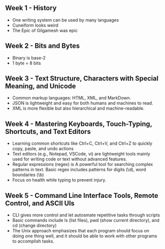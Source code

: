 ## Week 1 - History
- One writing system can be used by many languages
- Cuneiform looks weird
- The Epic of Gilgamesh was epic

## Week 2 - Bits and Bytes
- Binary is base-2
- 1 byte = 8 bits

## Week 3 - Text Structure, Characters with Special Meaning, and Unicode
- Common markup languages: HTML, XML, and MarkDown.
- JSON is lightweight and easy for both humans and machines to read.
- XML is more flexible but also hierarchical and machine-readable.

## Week 4 - Mastering Keyboards, Touch-Typing, Shortcuts, and Text Editors
- Learning common shortcuts like Ctrl+C, Ctrl+V, and Ctrl+Z to quickly copy, paste, and undo actions
- Text editors (e.g., Notepad, VSCode, vi) are lightweight tools mainly used for writing code or text without advanced features.
- Regular expressions (regex) is A powerful tool for searching complex patterns in text. Basic regex includes patterns for digits (\d), word boundaries (\b)
- Focus on health while typing to prevent injury.

## Week 5 - Command Line Interface Tools, Remote Control, and ASCII UIs
- CLI gives more control and let autosmate repetitive tasks through scripts
- Basic commands include ls (list files), pwd (show current directory), and cd (change directory)
- The Unix approach emphasizes that each program should focus on doing one thing well, and it should be able to work with other programs to accomplish tasks.
